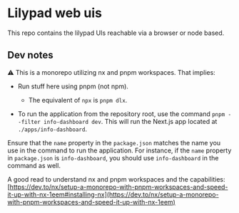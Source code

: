 # Lilypad web uis

This repo contains the lilypad UIs reachable via a browser or node based.

## Dev notes

⚠️ This is a monorepo utilizing nx and pnpm workspaces. That implies:

- Run stuff here using pnpm (not npm).

  - The equivalent of `npx` is `pnpm dlx`.

- To run the application from the repository root, use the command `pnpm --filter info-dashboard dev`. This will run the Next.js app located at `./apps/info-dashboard`.

Ensure that the `name` property in the `package.json` matches the name you use in the command to run the application. For instance, if the `name` property in `package.json` is `info-dashboard`, you should use `info-dashboard` in the command as well.

A good read to understand nx and pnpm workspaces and the capabilities: [https://dev.to/nx/setup-a-monorepo-with-pnpm-workspaces-and-speed-it-up-with-nx-1eem#installing-nx](https://dev.to/nx/setup-a-monorepo-with-pnpm-workspaces-and-speed-it-up-with-nx-1eem)

